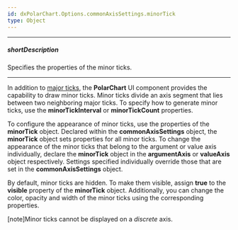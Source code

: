 ```yaml
---
id: dxPolarChart.Options.commonAxisSettings.minorTick
type: Object
---
```

---
##### shortDescription
Specifies the properties of the minor ticks.

---
In addition to [major ticks](/api-reference/20%20Data%20Visualization%20Widgets/dxPolarChart/1%20Configuration/commonAxisSettings/tick '/Documentation/ApiReference/UI_Components/dxPolarChart/Configuration/commonAxisSettings/tick/'), the **PolarChart** UI component provides the capability to draw minor ticks. Minor ticks divide an axis segment that lies between two neighboring major ticks. To specify how to generate minor ticks, use the **minorTickInterval** or **minorTickCount** properties.

To configure the appearance of minor ticks, use the properties of the **minorTick** object. Declared within the **commonAxisSettings** object, the **minorTick** object sets properties for all minor ticks. To change the appearance of the minor ticks that belong to the argument or value axis individually, declare the **minorTick** object in the **argumentAxis** or **valueAxis** object respectively. Settings specified individually override those that are set in the **commonAxisSettings** object.

By default, minor ticks are hidden. To make them visible, assign **true** to the **visible** property of the **minorTick** object. Additionally, you can change the color, opacity and width of the minor ticks using the corresponding properties.

[note]Minor ticks cannot be displayed on a *discrete* axis.